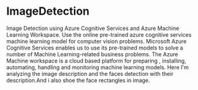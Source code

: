# ImageDetection
Image Detection using Azure Cognitive Services and Azure Machine Learning Workspace.
Use the online pre-trained azure cognitive services machine learning model for computer vision problems.
Microsoft Azure Cognitive Services enables us to use its pre-trained models to solve a number of Machine Learning-related business problems.
The Azure Machine workspace is a cloud based platform for preparing , installing, automating, handling and monitoring machine learning models.
Here I'm analyzing the image description and the faces detection with their description.And i also shoe the face rectangles in image.
